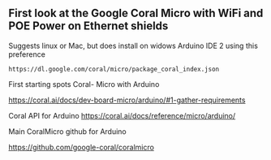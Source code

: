 ## First look at the Google Coral Micro with WiFi and POE Power on Ethernet shields



Suggests linux or Mac, but does install on widows Arduino IDE 2 using this preference
```
https://dl.google.com/coral/micro/package_coral_index.json
```

First starting spots Coral- Micro with Arduino

https://coral.ai/docs/dev-board-micro/arduino/#1-gather-requirements

Coral API for Arduino
https://coral.ai/docs/reference/micro/arduino/



Main CoralMicro github for Arduino

https://github.com/google-coral/coralmicro

